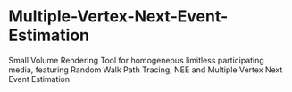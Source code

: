 # Multiple-Vertex-Next-Event-Estimation
Small Volume Rendering Tool for homogeneous limitless participating media, featuring Random Walk Path Tracing, NEE and Multiple Vertex Next Event Estimation
